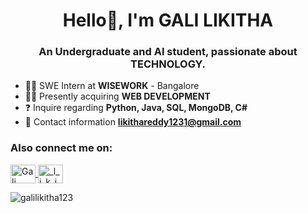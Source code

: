<h1 align="center">Hello👋, I'm GALI LIKITHA</h1> 
<h3 align="center">An Undergraduate and AI student, passionate about TECHNOLOGY.</h3> 


- 👩‍💻 SWE Intern at **WISEWORK** - Bangalore
- 👩‍💻 Presently acquiring **WEB DEVELOPMENT**
- ❓ Inquire regarding **Python, Java, SQL, MongoDB, C#**
- 📧 Contact information **likithareddy1231@gmail.com**

<h3 align="left">Also connect me on:</h3>

<p align="left">
  <a href="https://www.linkedin.com/in/likitha-gali/" target="blank">
    <img align="center" src="https://raw.githubusercontent.com/rahuldkjain/github-profile-readme-generator/master/src/images/icons/Social/linked-in-alt.svg" alt="Gali Likitha" height="30" width="40" />
  </a>
  <a href="https://instagram.com/_l_i_k_i_t_h_a.__" target="blank">
    <img align="center" src="https://raw.githubusercontent.com/rahuldkjain/github-profile-readme-generator/master/src/images/icons/Social/instagram.svg" alt="_l_i_k_i_t_h_a.__" height="30" width="40" />
  </a>
 
</p>

<p>
  <img align="center" src="https://github-readme-stats.vercel.app/api/top-langs?username=galilikitha123&show_icons=true&locale=en&layout=compact" alt="galilikitha123" />
</p>
